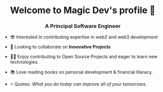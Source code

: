 <h1 align="center">Welcome to Magic Dev's profile 👋</h1>
<h3 align="center">A Principal Software Engineer</h3>

- 😎 Interested in contributing expertise in web2 and web3 development

- 👯 Looking to collaborate on **Innovative Projects**

- 👨‍💻 Enjoy contributing to Open Source Projects and eager to learn new technologies. 

- 📚 Love reading books on personal development & financial literacy. 

- ⚡ Quotes: *What you do today can improve all of your tomorrows.*
